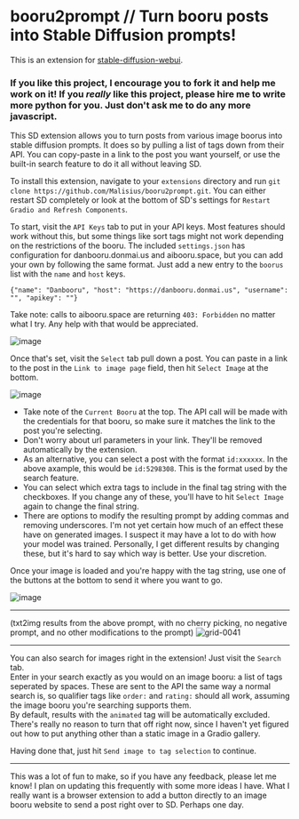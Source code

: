 # booru2prompt // Turn booru posts into Stable Diffusion prompts!

This is an extension for [stable-diffusion-webui](https://github.com/AUTOMATIC1111/stable-diffusion-webui).

### If you like this project, I encourage you to fork it and help me work on it! If you *really* like this project, please hire me to write more python for you. Just don't ask me to do any more javascript.

This SD extension allows you to turn posts from various image boorus into stable diffusion prompts. It does so by pulling a list of tags down from their API. You can copy-paste in a link to the post you want yourself, or use the built-in search feature to do it all without leaving SD.

To install this extension, navigate to your `extensions` directory and run `git clone https://github.com/Malisius/booru2prompt.git`. You can either restart SD completely or look at the bottom of SD's settings for `Restart Gradio and Refresh Components`. 

To start, visit the `API Keys` tab to put in your API keys. Most features should work without this, but some things like sort tags might not work depending on the restrictions of the booru.
The included `settings.json` has configuration for danbooru.donmai.us and aibooru.space, but you can add your own by following the same format. Just add a new entry to the `boorus` list with the `name` and `host` keys.

`{"name": "Danbooru", "host": "https://danbooru.donmai.us", "username": "", "apikey": ""}`

Take note: calls to aibooru.space are returning `403: Forbidden` no matter what I try. Any help with that would be appreciated.  
  
![image](https://user-images.githubusercontent.com/6227122/202934555-5eb73c22-aa8c-4757-b122-c47e6b7e7964.png)

Once that's set, visit the `Select` tab pull down a post. You can paste in a link to the post in the `Link to image page` field, then hit `Select Image` at the bottom.  
  
![image](https://user-images.githubusercontent.com/6227122/202934902-a990e190-cb51-451c-89ba-0c61c7ac3cf4.png)
  
- Take note of the `Current Booru` at the top. The API call will be made with the credentials for that booru, so make sure it matches the link to the post you're selecting.
- Don't worry about url parameters in your link. They'll be removed automatically by the extension.
- As an alternative, you can select a post with the format `id:xxxxxx`. In the above axample, this would be `id:5298308`. This is the format used by the search feature.
- You can select which extra tags to include in the final tag string with the checkboxes. If you change any of these, you'll have to hit `Select Image` again to change the final string.
- There are options to modify the resulting prompt by adding commas and removing underscores. I'm not yet certain how much of an effect these have on generated images. I suspect it may have a lot to do with how your model was trained. Personally, I get different results by changing these, but it's hard to say which way is better. Use your discretion.
  
Once your image is loaded and you're happy with the tag string, use one of the buttons at the bottom to send it where you want to go.  
  
  ![image](https://user-images.githubusercontent.com/6227122/202936317-c1d6741a-d6e3-43de-8d83-c6ca78ea92f2.png)
  
---
  
(txt2img results from the above prompt, with no cherry picking, no negative prompt, and no other modifications to the prompt)
![grid-0041](https://user-images.githubusercontent.com/6227122/202936978-4850e02c-cf41-4a23-a0ba-cf33fc78b0e8.png)  

---
   
You can also search for images right in the extension! Just visit the `Search` tab.  
Enter in your search exactly as you would on an image booru: a list of tags seperated by spaces. These are sent to the API the same way a normal search is, so qualifier tags like `order:` and `rating:` should all work, assuming the image booru you're searching supports them.  
By default, results with the `animated` tag will be automatically excluded. There's really no reason to turn that off right now, since I haven't yet figured out how to put anything other than a static image in a Gradio gallery.  
  
Having done that, just hit `Send image to tag selection` to continue.  
  
---
This was a lot of fun to make, so if you have any feedback, please let me know! I plan on updating this frequently with some more ideas I have. What I really want is a browser extension to add a button directly to an image booru website to send a post right over to SD. Perhaps one day.
